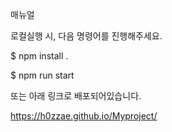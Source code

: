 매뉴얼 

로컬실행 시, 다음 명령어를 진행해주세요.

$ npm install .

$ npm run start


또는 아래 링크로 배포되어있습니다.

https://h0zzae.github.io/Myproject/
